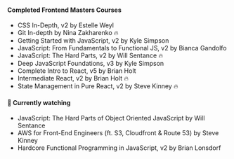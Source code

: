 #### Completed Frontend Masters Courses
- CSS In-Depth, v2 by Estelle Weyl
- Git In-depth by Nina Zakharenko 🔥
- Getting Started with JavaScript, v2 by Kyle Simpson
- JavaScript: From Fundamentals to Functional JS, v2 by Bianca Gandolfo
- JavaScript: The Hard Parts, v2 by Will Sentance 🔥
- Deep JavaScript Foundations, v3 by Kyle Simpson
- Complete Intro to React, v5 by Brian Holt
- Intermediate React, v2 by Brian Holt 🔥
- State Management in Pure React, v2 by Steve Kinney 🔥

#### 🔭 Currently watching
- JavaScript: The Hard Parts of Object Oriented JavaScript by Will Sentance
- AWS for Front-End Engineers (ft. S3, Cloudfront & Route 53) by Steve Kinney
- Hardcore Functional Programming in JavaScript, v2 by Brian Lonsdorf
